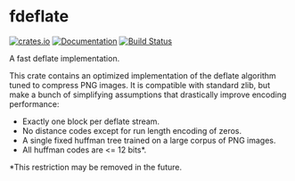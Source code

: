 # fdeflate

[![crates.io](https://img.shields.io/crates/v/image.svg)](https://crates.io/crates/fdeflate)
[![Documentation](https://docs.rs/image/badge.svg)](https://docs.rs/fdeflate)
[![Build Status](https://github.com/image-rs/image/workflows/Rust%20CI/badge.svg)](https://github.com/image-rs/fdeflate/actions)

A fast deflate implementation.

This crate contains an optimized implementation of the deflate algorithm tuned to compress PNG
images. It is compatible with standard zlib, but make a bunch of simplifying assumptions that
drastically improve encoding performance:

- Exactly one block per deflate stream.
- No distance codes except for run length encoding of zeros.
- A single fixed huffman tree trained on a large corpus of PNG images.
- All huffman codes are <= 12 bits\*.

\*This restriction may be removed in the future.

